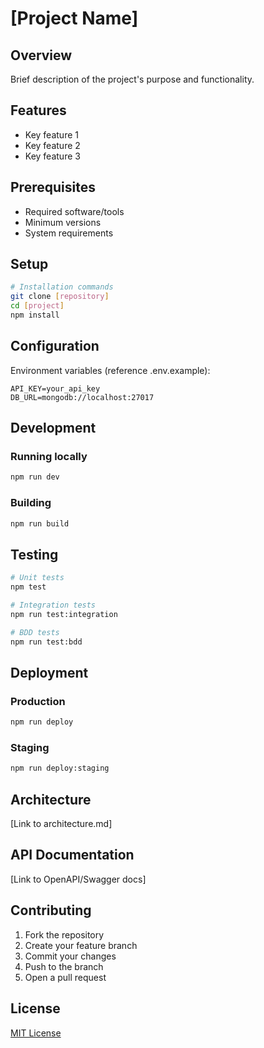 # [Project Name]

## Overview
Brief description of the project's purpose and functionality.

## Features
- Key feature 1
- Key feature 2
- Key feature 3

## Prerequisites
- Required software/tools
- Minimum versions
- System requirements

## Setup
```bash
# Installation commands
git clone [repository]
cd [project]
npm install
```

## Configuration
Environment variables (reference .env.example):
```
API_KEY=your_api_key
DB_URL=mongodb://localhost:27017
```

## Development
### Running locally
```bash
npm run dev
```

### Building
```bash
npm run build
```

## Testing
```bash
# Unit tests
npm test

# Integration tests
npm run test:integration

# BDD tests
npm run test:bdd
```

## Deployment
### Production
```bash
npm run deploy
```

### Staging
```bash
npm run deploy:staging
```

## Architecture
[Link to architecture.md]

## API Documentation
[Link to OpenAPI/Swagger docs]

## Contributing
1. Fork the repository
2. Create your feature branch
3. Commit your changes
4. Push to the branch
5. Open a pull request

## License
[MIT License](LICENSE)
